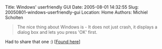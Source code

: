 Title: Windows' userfriendly GUI
Date: 2005-08-01 14:32:55
Slug: 20050801-windows-userfriendly-gui
Location: Home
Authors: Michiel Scholten

<blockquote><p class="quote">The nice thing about Windows is - It does not just crash, it displays a dialog box and lets you press 'OK' first.</p></blockquote>

<p>Had to share that one :) [<a href="http://www27.brinkster.com/gamingpwrhouse/csi/bumper.txt">Found here</a>]</p>